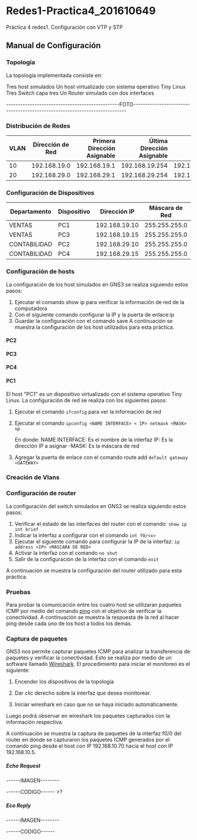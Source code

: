 # Redes1-Practica4_201610649
Práctica 4 redes1. Configuración con VTP y STP

## Manual de Configuración

### Topología
La topología implementada consiste en:

Tres host simulados
Un host virtualizado con sistema operativo Tiny Linux
Tres Switch capa tres
Un Router simulado con dos interfaces

------------------------------------------------FOTO---------------------------------------------------------------------------

### Distribución de Redes

| VLAN   | Dirección de Red | Primera Dirección Asignable | Última Dirección Asignable | Gateway         | Dirección de Broadcast |
|--------|:----------------:|----------------------------:|---------------------------:|----------------:|-----------------------:|
|  10    |  192.168.19.0    | 192.168.19.1                | 192.168.19.254             |192.168.19.254   | 192.168.19.255         |
|  20    |  192.168.29.0    | 192.168.29.1                | 192.168.29.254             |192.168.29.254   | 192.168.29.255         |

### Configuración de Dispositivos
    
| Departamento  | Dispositivo | Dirección IP  | Máscara de Red | Gateway        |
| ------------- | ----------- | ------------- |--------------- |--------------- |
| VENTAS        | PC1         | 192.168.19.10 | 255.255.255.0  | 192.168.19.254 |
| VENTAS        | PC3         | 192.168.19.15 | 255.255.255.0  | 192.168.19.254 |
| CONTABILIDAD  | PC2         | 192.168.29.10 | 255.255.255.0  | 192.168.29.254 |
| CONTABILIDAD  | PC4         | 192.168.29.15 | 255.255.255.0  | 192.168.29.254 |

### Configuración de hosts
La configuración de los host simulados en GNS3 se realiza siguiendo estos pasos:

1. Ejecutar el comando show ip para verificar la información de red de la computadora
2. Con el siguiente comando configurar la IP y la puerta de enlace:ip <IP> <MASCARA DE RED> <GATEWAY>
3. Guardar la configuración con el comando save
A continuación se muestra la configuración de los host utilizados para esta práctica.

#### PC2
#### PC3
#### PC4
#### PC1
El host "PC1" es un dispositivo virtualizado con el sistema operativo Tiny Linux. La configuración de red se realiza con los siguientes pasos:

1. Ejecutar el comando `ifconfig` para ver la información de red

2. Ejecutar el comando `ipconfig <NAME INTERFACE> < IP> netmask <MASK> up`

    En donde:
    NAME INTERFACE: Es el nombre de la interfaz
    IP: Es la dirección IP a asignar -MASK: Es la máscara de red
    
3. Agregar la puerta de enlace con el comando route add `default gateway <GATEWAY>`

### Creación de Vlans

### Configuración de router
La configuración del switch simulados en GNS3 se realiza siguiendo estos pasos: 
1. Verificar el estado de las interfaces del router con el comando: `show ip int brief`
2. Indicar la interfaz a configurar con el comando `int f0/<x>`
3. Ejecutar el siguiente comando para configurar la IP de la interfaz: `ip address <IP> <MASCARA DE RED>`
4. Activar la interfaz con el comando `no shut`
5. Salir de la configuración de la interfaz con el comando  `exit`

A continuación se muestra la configuración del router utilizado para esta práctica.



### Pruebas
Para probar la comunicación entre los cuatro host se utilizaran paquetes ICMP por medio del comando [ping](https://linux.die.net/man/8/ping) con el objetivo de verificar la conectividad.
A continuación se muestra la respuesta de la red al hacer ping desde cada uno de los host a todos los demás.



### Captura de paquetes

GNS3 nos permite capturar paquetes ICMP para analizar la transferencia de paquetes y verificar la conectividad. Esto se realiza por medio de un software llamado [Wireshark](https://www.wireshark.org/).
El procedimiento para iniciar el monitoreo es el siguiente: 

1. Encender los dispositivos de la topología

2. Dar clic derecho sobre la interfaz que desea monitorear.

3. Iniciar wireshark en caso que no se haya iniciado automáticamente.

Luego podrá observar en wireshark los paquetes capturados con la información respectiva.


A continuación se muestra la captura de paquetes de la interfaz f0/0 del router en donde se capturaron los paquetes ICMP generados por el comando ping desde el host con IP 192.168.10.70 hacia el host con IP 192.168.10.5.

##### Echo Request 
------IMAGEN--------

------CODIGO------                                         >?


##### Eco Reply

------IMAGEN--------

------CODIGO------
